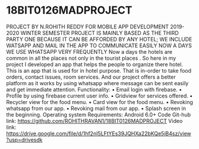 # 18BIT0126MADPROJECT
PROJECT BY N.ROHITH REDDY
FOR MOBILE APP DEVELOPMENT
2019-2020 WINTER SEMESTER
PROJECT IS MAINLY BASED AS THE THIRD PARTY ONE BECAUSE IT CAN BE AFFORDED BY ANY HOTEL;
WE INCLUDE WATSAPP AND MAIL IN THE APP TO COMMUNICATE EASILY
NOW A DAYS WE USE WHATSAPP VERY FREQUENTLY
Now a days the hotels are common in all the places not only in the tourist places .
So here in my project I developed an app that helps the people to organize there
hotel. This is an app that is used for in hotel purpose. That is in-order to take food
orders, contact issues, room services. And our project offers a better platform as it
works by using whatsapp where message can be sent easily and get immediate
attention.
Functionality:
• Email login with firebase.
• Profile by using firebase current user info.
• Gridview for services offered.
• Recycler view for the food menu.
• Card view for the food menu.
• Revoking whatsapp from our app.
• Revoking mail from our app.
• Splash screen in the beginning.
Operating system Requirements:
Android 6.0+
Code Git-hub link:
https://github.com/ROHITHRAVAN1/18BIT0126MADPROJECT
Video link:
https://drive.google.com/file/d/1hf2nI5LFtYEs39JQHXa22bKQe5jB4sz/view?usp=drivesdk
